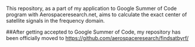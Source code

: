This repository, as a part of my application to Google Summer of Code program with Aerospaceresearch.net, aims to calculate the exact center of satellite signals in the frequency domain.

##After getting accepted to Google Summer of Code, my repository has been officially moved to https://github.com/aerospaceresearch/findsatbyrf/


